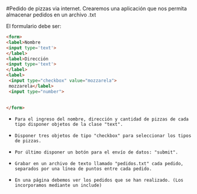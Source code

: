 #Pedido de pizzas via internet.
Crearemos una aplicación que nos permita almacenar pedidos en un archivo .txt

El formulario debe ser:
````html
<form>
<label>Nombre
<input type='text'> 
</label>
<label>Dirección
<input type='text'> 
</label>
<label>
 <input type="checkbox" value="mozzarela">
 mozzarela</label>
 <input type="number">
 

</form>
````


*	  Para el ingreso del nombre, dirección y cantidad de pizzas de cada tipo disponer objetos de la clase "text".
*	  Disponer tres objetos de tipo "checkbox" para seleccionar los tipos de pizzas.
*	  Por último disponer un botón para el envío de datos: "submit".
*	  Grabar en un archivo de texto llamado "pedidos.txt" cada pedido, separados por una línea de puntos entre cada pedido.
*	  En una página debemos ver los pedidos que se han realizado. (Los incorporamos mediante un include)
